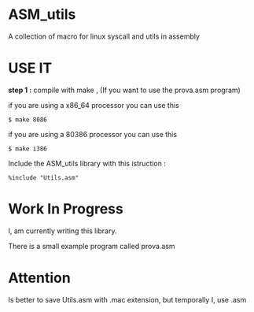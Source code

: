# ASM_utils
A collection of macro for linux syscall and utils in assembly

# USE IT
**step 1 :**
compile with make , (If you want to use the prova.asm program)

if you are using a x86_64 processor you can use this

```$ make 8086```

if you are using a 80386 processor you can use this

```$ make i386```

Include the ASM_utils library with this istruction :

```%include "Utils.asm"```


# Work In Progress
I, am currently writing this library.

There is a small example program called prova.asm

# Attention
Is better to save Utils.asm with .mac extension, but temporally I, use .asm
